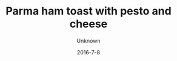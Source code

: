 ---
title: 'Parma ham toast with pesto and cheese'
description: ""
image: 3b110e6fd7c6b1c2fc46ca8b3b08f30b3d29ab59
price: '45'
size: '1'
color: '#ffffff'
meta:
    id: fc38d74d0bac7c06e133a39bcfa3323c10dedaa9
    parentId: f20f57fa9c3d8bff0902cfb33f350091a3a48d51
    language: en
date: '2016-7-8'
author: Unknown
---